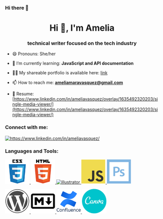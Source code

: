 ### Hi there 👋

<!--
**amaravasquez/amaravasquez** is a ✨ _special_ ✨ repository because its `README.md` (this file) appears on your GitHub profile.

Here are some ideas to get you started:

- 🔭 I’m currently working on ...
- 🌱 I’m currently learning ...
- 👯 I’m looking to collaborate on ...
- 🤔 I’m looking for help with ...
- 💬 Ask me about ...
- 📫 How to reach me: ...
- 😄 Pronouns: ...
- ⚡ Fun fact: ...
-->

<h1 align="center">Hi 👋, I'm Amelia</h1>
<h3 align="center">technical writer focused on the tech industry</h3>

- 😄 Pronouns: She/her

- 🌱 I’m currently learning: **JavaScript and API documentation**

- 👨‍💻 My shareable portfolio is available here: [link](link)

- 📫 How to reach me: **ameliamaravasquez@gmail.com**

- 📄 Resume: [https://www.linkedin.com/in/ameliavasquez/overlay/1635492320203/single-media-viewer/](https://www.linkedin.com/in/ameliavasquez/overlay/1635492320203/single-media-viewer/)

<h3 align="left">Connect with me:</h3>
<p align="left">
<a href="https://linkedin.com/in/https://www.linkedin.com/in/ameliavasquez/" target="blank"><img align="center" src="https://raw.githubusercontent.com/rahuldkjain/github-profile-readme-generator/master/src/images/icons/Social/linked-in-alt.svg" alt="https://www.linkedin.com/in/ameliavasquez/" height="50" width="60" /></a>
</p>

<h3 align="left">Languages and Tools:</h3>
<p align="left"> 
<a href="https://www.w3schools.com/css/" target="_blank" rel="noreferrer"> <img src="https://raw.githubusercontent.com/devicons/devicon/master/icons/css3/css3-original-wordmark.svg" alt="css3" width="80" height="80"/> </a> 
<a href="https://www.w3.org/html/" target="_blank" rel="noreferrer"> <img src="https://raw.githubusercontent.com/devicons/devicon/master/icons/html5/html5-original-wordmark.svg" alt="html5" width="80" height="80"/> </a> 
<a href="https://www.adobe.com/in/products/illustrator.html" target="_blank" rel="noreferrer"> <img src="https://www.vectorlogo.zone/logos/adobe_illustrator/adobe_illustrator-icon.svg" alt="illustrator" width="80" height="80"/> </a> 
<a href="https://developer.mozilla.org/en-US/docs/Web/JavaScript" target="_blank" rel="noreferrer"> <img src="https://raw.githubusercontent.com/devicons/devicon/master/icons/javascript/javascript-original.svg" alt="javascript" width="80" height="80"/> </a> 
 <a href="https://www.photoshop.com/en" target="_blank" rel="noreferrer"> <img src="https://raw.githubusercontent.com/devicons/devicon/master/icons/photoshop/photoshop-line.svg" alt="photoshop" width="80" height="80"/> </a> </p>

<p align="left"> 
<a href="https://wordpress.com/" target="_blank" rel="noreferrer"> <img src="https://github.com/devicons/devicon/blob/master/icons/wordpress/wordpress-plain.svg" alt="WordPress" width="80" height="80"/> </a>
<a href="https://www.markdownguide.org/"> <img src="https://github.com/devicons/devicon/blob/master/icons/markdown/markdown-original.svg" width="80" height="80"/> </a>
<a href="https://www.atlassian.com/software/confluence"> <img src="https://github.com/devicons/devicon/blob/master/icons/confluence/confluence-original-wordmark.svg" width="80" height="80"/> </a>
<a href="https://www.canva.com/"> <img src="https://github.com/devicons/devicon/blob/master/icons/canva/canva-original.svg" width="80" height="80"/> </a> </p>

